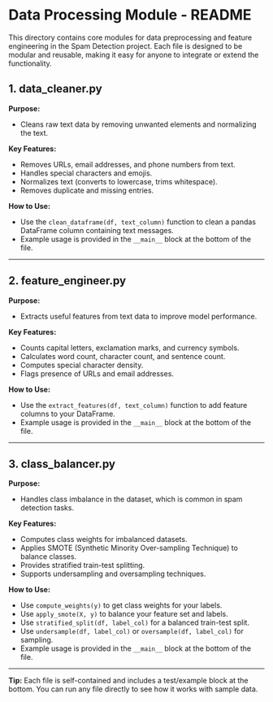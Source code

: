 # Data Processing Module - README

This directory contains core modules for data preprocessing and feature engineering in the Spam Detection project. Each file is designed to be modular and reusable, making it easy for anyone to integrate or extend the functionality.

## 1. data_cleaner.py
**Purpose:**
- Cleans raw text data by removing unwanted elements and normalizing the text.

**Key Features:**
- Removes URLs, email addresses, and phone numbers from text.
- Handles special characters and emojis.
- Normalizes text (converts to lowercase, trims whitespace).
- Removes duplicate and missing entries.

**How to Use:**
- Use the `clean_dataframe(df, text_column)` function to clean a pandas DataFrame column containing text messages.
- Example usage is provided in the `__main__` block at the bottom of the file.

---

## 2. feature_engineer.py
**Purpose:**
- Extracts useful features from text data to improve model performance.

**Key Features:**
- Counts capital letters, exclamation marks, and currency symbols.
- Calculates word count, character count, and sentence count.
- Computes special character density.
- Flags presence of URLs and email addresses.

**How to Use:**
- Use the `extract_features(df, text_column)` function to add feature columns to your DataFrame.
- Example usage is provided in the `__main__` block at the bottom of the file.

---

## 3. class_balancer.py
**Purpose:**
- Handles class imbalance in the dataset, which is common in spam detection tasks.

**Key Features:**
- Computes class weights for imbalanced datasets.
- Applies SMOTE (Synthetic Minority Over-sampling Technique) to balance classes.
- Provides stratified train-test splitting.
- Supports undersampling and oversampling techniques.

**How to Use:**
- Use `compute_weights(y)` to get class weights for your labels.
- Use `apply_smote(X, y)` to balance your feature set and labels.
- Use `stratified_split(df, label_col)` for a balanced train-test split.
- Use `undersample(df, label_col)` or `oversample(df, label_col)` for sampling.
- Example usage is provided in the `__main__` block at the bottom of the file.

---

**Tip:**
Each file is self-contained and includes a test/example block at the bottom. You can run any file directly to see how it works with sample data. 